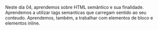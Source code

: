 Neste dia 04, aprendemos sobre HTML semântico e sua finalidade. Aprendemos a utilizar tags semanticas que carregam sentido ao seu conteudo. Aprendemos, também, a trabalhar com elementos de bloco e elementos inline.